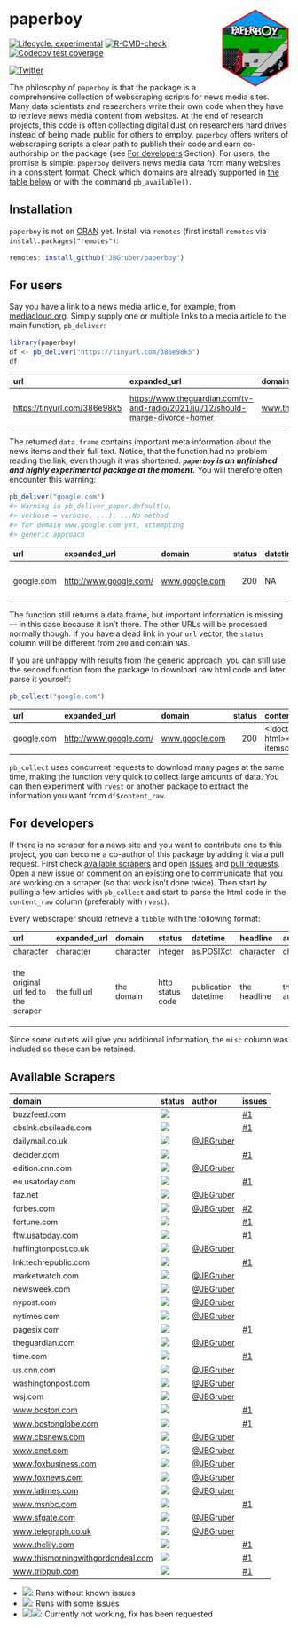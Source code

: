 
# paperboy <img src="man/figures/logo.svg" align="right" height="139" />

<!-- badges: start -->

[![Lifecycle:
experimental](https://img.shields.io/badge/lifecycle-experimental-orange.svg)](https://lifecycle.r-lib.org/articles/stages.html#experimental)
[![R-CMD-check](https://github.com/JBGruber/paperboy/workflows/R-CMD-check/badge.svg)](https://github.com/JBGruber/paperboy/actions)
[![Codecov test
coverage](https://codecov.io/gh/JBGruber/paperboy/branch/main/graph/badge.svg)](https://codecov.io/gh/JBGruber/paperboy?branch=main)
<!-- badges: end -->

[![Twitter](https://img.shields.io/twitter/url/https/twitter.com/JohannesBGruber.svg?style=social&label=Follow%20%40JohannesBGruber)](https://twitter.com/JohannesBGruber)

The philosophy of `paperboy` is that the package is a comprehensive
collection of webscraping scripts for news media sites. Many data
scientists and researchers write their own code when they have to
retrieve news media content from websites. At the end of research
projects, this code is often collecting digital dust on researchers hard
drives instead of being made public for others to employ. `paperboy`
offers writers of webscraping scripts a clear path to publish their code
and earn co-authorship on the package (see [For
developers](#for-developers) Section). For users, the promise is simple:
`paperboy` delivers news media data from many websites in a consistent
format. Check which domains are already supported in [the table
below](#available-scrapers) or with the command `pb_available()`.

## Installation

`paperboy` is not on [CRAN](https://CRAN.R-project.org) yet. Install via
`remotes` (first install `remotes` via `install.packages("remotes")`:

``` r
remotes::install_github("JBGruber/paperboy")
```

## For users

Say you have a link to a news media article, for example, from
[mediacloud.org](https://mediacloud.org/). Simply supply one or multiple
links to a media article to the main function, `pb_deliver`:

``` r
library(paperboy)
df <- pb_deliver("https://tinyurl.com/386e98k5")
df
```

| url                            | expanded_url                                                                      | domain              | status | datetime            | author                                                | headline                | text                     | misc |
|:-------------------------------|:----------------------------------------------------------------------------------|:--------------------|-------:|:--------------------|:------------------------------------------------------|:------------------------|:-------------------------|:-----|
| <https://tinyurl.com/386e98k5> | <https://www.theguardian.com/tv-and-radio/2021/jul/12/should-marge-divorce-homer> | www.theguardian.com |    200 | 2021-07-12 12:00:13 | <https://www.theguardian.com/profile/stuart-heritage> | ’A woman trapped in an… | The Simpson couple have… | NULL |

The returned `data.frame` contains important meta information about the
news items and their full text. Notice, that the function had no problem
reading the link, even though it was shortened. ***`paperboy` is an
unfinished and highly experimental package at the moment.*** You will
therefore often encounter this warning:

``` r
pb_deliver("google.com")
#> Warning in pb_deliver_paper.default(u,
#> verbose = verbose, ...): ...No method
#> for domain www.google.com yet, attempting
#> generic approach
```

| url        | expanded_url             | domain         | status | datetime | author | headline | text                                               | misc |
|:-----------|:-------------------------|:---------------|-------:|:---------|:-------|:---------|:---------------------------------------------------|:-----|
| google.com | <http://www.google.com/> | www.google.com |    200 | NA       | NA     | Google   | © 2022 - Datenschutzerklrung - Nutzungsbedingungen | NULL |

The function still returns a data.frame, but important information is
missing — in this case because it isn’t there. The other URLs will be
processed normally though. If you have a dead link in your `url` vector,
the `status` column will be different from `200` and contain `NA`s.

If you are unhappy with results from the generic approach, you can still
use the second function from the package to download raw html code and
later parse it yourself:

``` r
pb_collect("google.com")
```

| url        | expanded_url             | domain         | status | content_raw                        |
|:-----------|:-------------------------|:---------------|-------:|:-----------------------------------|
| google.com | <http://www.google.com/> | www.google.com |    200 | \<!doctype html\>\<html itemscope… |

`pb_collect` uses concurrent requests to download many pages at the same
time, making the function very quick to collect large amounts of data.
You can then experiment with `rvest` or another package to extract the
information you want from `df$content_raw`.

## For developers

If there is no scraper for a news site and you want to contribute one to
this project, you can become a co-author of this package by adding it
via a pull request. First check [available
scrapers](#available-scrapers) and open
[issues](https://github.com/JBGruber/paperboy/issues) and [pull
requests](https://github.com/JBGruber/paperboy/pulls). Open a new issue
or comment on an existing one to communicate that you are working on a
scraper (so that work isn’t done twice). Then start by pulling a few
articles with `pb_collect` and start to parse the html code in the
`content_raw` column (preferably with `rvest`).

Every webscraper should retrieve a `tibble` with the following format:

| url                                 | expanded_url | domain     | status           | datetime             | headline     | author     | text          | misc                                                                      |
|:------------------------------------|:-------------|:-----------|:-----------------|:---------------------|:-------------|:-----------|:--------------|:--------------------------------------------------------------------------|
| character                           | character    | character  | integer          | as.POSIXct           | character    | character  | character     | list                                                                      |
| the original url fed to the scraper | the full url | the domain | http status code | publication datetime | the headline | the author | the full text | all other information that can be consistently found on a specific outlet |

Since some outlets will give you additional information, the `misc`
column was included so these can be retained.

## Available Scrapers

| domain                            | status                                                        | author                                    | issues                                               |
|:----------------------------------|:--------------------------------------------------------------|:------------------------------------------|:-----------------------------------------------------|
| buzzfeed.com                      | ![](https://img.shields.io/badge/status-requested-lightgrey)  |                                           | [#1](https://github.com/JBGruber/paperboy/issues/1) |
| cbslnk.cbsileads.com              | ![](https://img.shields.io/badge/status-requested-lightgrey)  |                                           | [#1](https://github.com/JBGruber/paperboy/issues/1) |
| dailymail.co.uk                   | ![](https://img.shields.io/badge/status-gold-%23ffd700.svg)   | [@JBGruber](https://github.com/JBGruber/) |                                                      |
| decider.com                       | ![](https://img.shields.io/badge/status-requested-lightgrey)  |                                           | [#1](https://github.com/JBGruber/paperboy/issues/1) |
| edition.cnn.com                   | ![](https://img.shields.io/badge/status-gold-%23ffd700.svg)   | [@JBGruber](https://github.com/JBGruber/) |                                                      |
| eu.usatoday.com                   | ![](https://img.shields.io/badge/status-requested-lightgrey)  |                                           | [#1](https://github.com/JBGruber/paperboy/issues/1) |
| faz.net                           | ![](https://img.shields.io/badge/status-gold-%23ffd700.svg)   | [@JBGruber](https://github.com/JBGruber/) |                                                      |
| forbes.com                        | ![](https://img.shields.io/badge/status-silver-%23C0C0C0.svg) | [@JBGruber](https://github.com/JBGruber/) | [#2](https://github.com/JBGruber/paperboy/issues/2) |
| fortune.com                       | ![](https://img.shields.io/badge/status-requested-lightgrey)  |                                           | [#1](https://github.com/JBGruber/paperboy/issues/1) |
| ftw.usatoday.com                  | ![](https://img.shields.io/badge/status-requested-lightgrey)  |                                           | [#1](https://github.com/JBGruber/paperboy/issues/1) |
| huffingtonpost.co.uk              | ![](https://img.shields.io/badge/status-gold-%23ffd700.svg)   | [@JBGruber](https://github.com/JBGruber/) |                                                      |
| lnk.techrepublic.com              | ![](https://img.shields.io/badge/status-requested-lightgrey)  |                                           | [#1](https://github.com/JBGruber/paperboy/issues/1) |
| marketwatch.com                   | ![](https://img.shields.io/badge/status-gold-%23ffd700.svg)   | [@JBGruber](https://github.com/JBGruber/) |                                                      |
| newsweek.com                      | ![](https://img.shields.io/badge/status-gold-%23ffd700.svg)   | [@JBGruber](https://github.com/JBGruber/) |                                                      |
| nypost.com                        | ![](https://img.shields.io/badge/status-gold-%23ffd700.svg)   | [@JBGruber](https://github.com/JBGruber/) |                                                      |
| nytimes.com                       | ![](https://img.shields.io/badge/status-gold-%23ffd700.svg)   | [@JBGruber](https://github.com/JBGruber/) |                                                      |
| pagesix.com                       | ![](https://img.shields.io/badge/status-requested-lightgrey)  |                                           | [#1](https://github.com/JBGruber/paperboy/issues/1) |
| theguardian.com                   | ![](https://img.shields.io/badge/status-gold-%23ffd700.svg)   | [@JBGruber](https://github.com/JBGruber/) |                                                      |
| time.com                          | ![](https://img.shields.io/badge/status-requested-lightgrey)  |                                           | [#1](https://github.com/JBGruber/paperboy/issues/1) |
| us.cnn.com                        | ![](https://img.shields.io/badge/status-gold-%23ffd700.svg)   | [@JBGruber](https://github.com/JBGruber/) |                                                      |
| washingtonpost.com                | ![](https://img.shields.io/badge/status-gold-%23ffd700.svg)   | [@JBGruber](https://github.com/JBGruber/) |                                                      |
| wsj.com                           | ![](https://img.shields.io/badge/status-gold-%23ffd700.svg)   | [@JBGruber](https://github.com/JBGruber/) |                                                      |
| www.boston.com                    | ![](https://img.shields.io/badge/status-requested-lightgrey)  |                                           | [#1](https://github.com/JBGruber/paperboy/issues/1) |
| www.bostonglobe.com               | ![](https://img.shields.io/badge/status-requested-lightgrey)  |                                           | [#1](https://github.com/JBGruber/paperboy/issues/1) |
| www.cbsnews.com                   | ![](https://img.shields.io/badge/status-gold-%23ffd700.svg)   | [@JBGruber](https://github.com/JBGruber/) |                                                      |
| www.cnet.com                      | ![](https://img.shields.io/badge/status-gold-%23ffd700.svg)   | [@JBGruber](https://github.com/JBGruber/) |                                                      |
| www.foxbusiness.com               | ![](https://img.shields.io/badge/status-gold-%23ffd700.svg)   | [@JBGruber](https://github.com/JBGruber/) |                                                      |
| www.foxnews.com                   | ![](https://img.shields.io/badge/status-gold-%23ffd700.svg)   | [@JBGruber](https://github.com/JBGruber/) |                                                      |
| www.latimes.com                   | ![](https://img.shields.io/badge/status-gold-%23ffd700.svg)   | [@JBGruber](https://github.com/JBGruber/) |                                                      |
| www.msnbc.com                     | ![](https://img.shields.io/badge/status-requested-lightgrey)  |                                           | [#1](https://github.com/JBGruber/paperboy/issues/1) |
| www.sfgate.com                    | ![](https://img.shields.io/badge/status-gold-%23ffd700.svg)   | [@JBGruber](https://github.com/JBGruber/) |                                                      |
| www.telegraph.co.uk               | ![](https://img.shields.io/badge/status-gold-%23ffd700.svg)   | [@JBGruber](https://github.com/JBGruber/) |                                                      |
| www.thelily.com                   | ![](https://img.shields.io/badge/status-requested-lightgrey)  |                                           | [#1](https://github.com/JBGruber/paperboy/issues/1) |
| www.thismorningwithgordondeal.com | ![](https://img.shields.io/badge/status-requested-lightgrey)  |                                           | [#1](https://github.com/JBGruber/paperboy/issues/1) |
| www.tribpub.com                   | ![](https://img.shields.io/badge/status-requested-lightgrey)  |                                           | [#1](https://github.com/JBGruber/paperboy/issues/1) |

- ![](https://img.shields.io/badge/status-gold-%23ffd700.svg): Runs
  without known issues
- ![](https://img.shields.io/badge/status-silver-%23C0C0C0.svg): Runs
  with some issues
- ![](https://img.shields.io/badge/status-broken-%23D8634C)![](https://img.shields.io/badge/status-requested-lightgrey):
  Currently not working, fix has been requested
